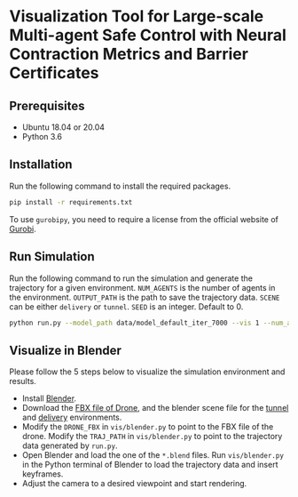 # Visualization Tool for Large-scale Multi-agent Safe Control with Neural Contraction Metrics and Barrier Certificates

## Prerequisites
- Ubuntu 18.04 or 20.04
- Python 3.6

## Installation
Run the following command to install the required packages.
```bash
pip install -r requirements.txt
```
To use `gurobipy`, you need to require a license from the official website of [Gurobi](https://www.gurobi.com/).

## Run Simulation
Run the following command to run the simulation and generate the trajectory for a given environment. `NUM_AGENTS` is the number of agents in the environment. `OUTPUT_PATH` is the path to save the trajectory data. `SCENE` can be either `delivery` or `tunnel`. `SEED` is an integer. Default to 0. 
```bash
python run.py --model_path data/model_default_iter_7000 --vis 1 --num_agents NUM_AGENTS --output OUTPUT_PATH --scene SCENE --seed SEED 
```

## Visualize in Blender
Please follow the 5 steps below to visualize the simulation environment and results.

- Install [Blender](https://www.blender.org/). 
- Download the [FBX file of Drone](https://drive.google.com/file/d/1XqTxS6cQl4Kzeg937kZMzGgLu-KyhKhq/view?usp=sharing), and the blender scene file for the [tunnel](https://drive.google.com/file/d/1Zn9gLamW5pTFnaRrtqLV5248kjlaPetK/view?usp=sharing) and [delivery](https://drive.google.com/file/d/1T0z9mFy_7QSvwCp52T3cS801I8Wx8qmx/view?usp=sharing) environments. 
- Modify the `DRONE_FBX` in `vis/blender.py` to point to the FBX file of the drone. Modify the `TRAJ_PATH` in `vis/blender.py` to point to the trajectory data generated by `run.py`.
- Open Blender and load the one of the `*.blend` files. Run `vis/blender.py` in the Python terminal of Blender to load the trajectory data and insert keyframes.
- Adjust the camera to a desired viewpoint and start rendering.